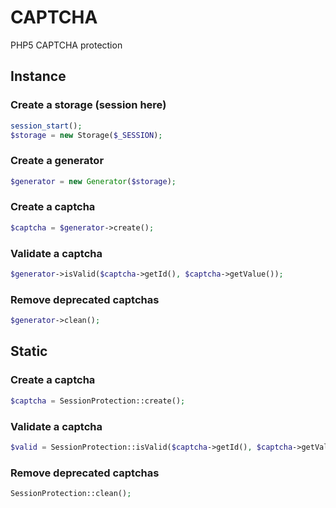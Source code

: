 CAPTCHA
=======

PHP5 CAPTCHA protection

## Instance

### Create a storage (session here)

```php
session_start();
$storage = new Storage($_SESSION);
```

### Create a generator

```php
$generator = new Generator($storage);
```

### Create a captcha

```php
$captcha = $generator->create();
```

### Validate a captcha

```php
$generator->isValid($captcha->getId(), $captcha->getValue());
```

### Remove deprecated captchas

```php
$generator->clean();
```

## Static

### Create a captcha

```php
$captcha = SessionProtection::create();
```

### Validate a captcha

```php
$valid = SessionProtection::isValid($captcha->getId(), $captcha->getValue());
```

### Remove deprecated captchas

```php
SessionProtection::clean();
```